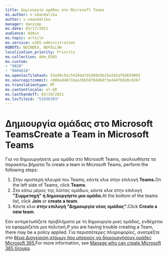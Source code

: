 ```yaml
---
title: Δημιουργία ομάδας στο Microsoft Teams
ms.author: v-smandalika
author: v-smandalika
manager: dansimp
ms.date: 03/17/2021
audience: Admin
ms.topic: article
ms.service: o365-administration
ROBOTS: NOINDEX, NOFOLLOW
localization_priority: Priority
ms.collection: Adm_O365
ms.custom:
- "9828"
- "9004618"
ms.openlocfilehash: 53e69c5ec5428da7d1469d3b25e242af9d659092
ms.sourcegitcommit: c08bed4071baa3bb5879496df3ed44fb828c8367
ms.translationtype: MT
ms.contentlocale: el-GR
ms.lasthandoff: 03/19/2021
ms.locfileid: "51036393"
---
```

# <a name="create-a-team-in-microsoft-teams"></a><span data-ttu-id="58835-102">Δημιουργία ομάδας στο Microsoft Teams</span><span class="sxs-lookup"><span data-stu-id="58835-102">Create a Team in Microsoft Teams</span></span>

<span data-ttu-id="58835-103">Για να δημιουργήσετε μια ομάδα στο Microsoft Teams, ακολουθήστε τα παρακάτω βήματα:</span><span class="sxs-lookup"><span data-stu-id="58835-103">To create a team in Microsoft Teams, perform the following steps:</span></span>

1. <span data-ttu-id="58835-104">Στην αριστερή πλευρά του Teams, κάντε κλικ στην επιλογή **Teams.**</span><span class="sxs-lookup"><span data-stu-id="58835-104">On the left side of Teams, click **Teams**.</span></span>
2. <span data-ttu-id="58835-105">Στο κάτω μέρος της λίστας ομάδων, κάντε κλικ στην επιλογή **"Συμμετοχή"** **ή δημιουργήστε μια ομάδα.**</span><span class="sxs-lookup"><span data-stu-id="58835-105">At the bottom of the teams list, click **Join** or **create a team**.</span></span>
3. <span data-ttu-id="58835-106">Κάντε κλικ **στην επιλογή "Δημιουργία νέας ομάδας".**</span><span class="sxs-lookup"><span data-stu-id="58835-106">Click **Create a new team**.</span></span>

<span data-ttu-id="58835-107">Εάν αντιμετωπίζετε προβλήματα με τη δημιουργία μιας ομάδας, ενδέχεται να εφαρμόζεται μια πολιτική.</span><span class="sxs-lookup"><span data-stu-id="58835-107">If you are having trouble creating a Team, there may be a policy applied.</span></span> <span data-ttu-id="58835-108">Για περισσότερες πληροφορίες, ανατρέξτε στο [θέμα Διαχείριση ατόμων που μπορούν να δημιουργήσουν ομάδες Microsoft 365.](https://docs.microsoft.com/microsoft-365/solutions/manage-creation-of-groups)</span><span class="sxs-lookup"><span data-stu-id="58835-108">For more information, see [Manage who can create Microsoft 365 Groups](https://docs.microsoft.com/microsoft-365/solutions/manage-creation-of-groups).</span></span>